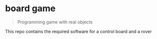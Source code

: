 
# board game
> Programming game with real objects

This repo contains the required software for a control board and a rover


